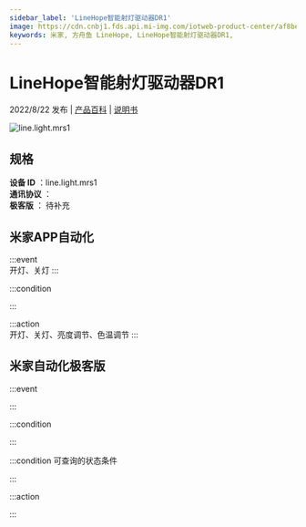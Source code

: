 ```yaml
---
sidebar_label: 'LineHope智能射灯驱动器DR1'
image: https://cdn.cnbj1.fds.api.mi-img.com/iotweb-product-center/af8bea9d439aaec1c02a638dea3d6934_1642474140390.png?GalaxyAccessKeyId=AKVGLQWBOVIRQ3XLEW&Expires=9223372036854775807&Signature=+cgyJqjDijdzgSpesYaBdPXI4xA=
keywords: 米家, 方舟鱼 LineHope, LineHope智能射灯驱动器DR1, 
---
```

# LineHope智能射灯驱动器DR1

2022/8/22 发布 | [产品百科](https://home.mi.com/webapp/content/baike/product/index.html?model=line.light.mrs1/) | [说明书](https://home.mi.com/views/introduction.html?model=line.light.mrs1&region=cn)

![line.light.mrs1](https://cdn.cnbj1.fds.api.mi-img.com/iotweb-product-center/af8bea9d439aaec1c02a638dea3d6934_1642474140390.png?GalaxyAccessKeyId=AKVGLQWBOVIRQ3XLEW&Expires=9223372036854775807&Signature=+cgyJqjDijdzgSpesYaBdPXI4xA=)

## 规格  
> 
**设备 ID** ：line.light.mrs1  
**通讯协议** ：  
**极客版**  ： 待补充 


## 米家APP自动化  

:::event  
开灯、关灯
:::

:::condition  

:::

:::action   
开灯、关灯、亮度调节、色温调节
:::

## 米家自动化极客版  

:::event  

:::

:::condition  

:::

:::condition 可查询的状态条件  

:::

:::action  

:::

        
